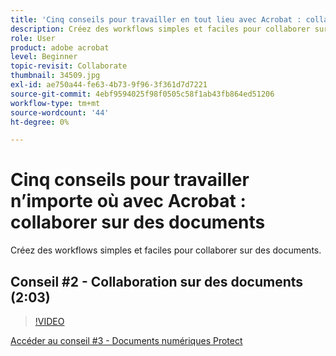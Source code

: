 ```yaml
---
title: 'Cinq conseils pour travailler en tout lieu avec Acrobat : collaborer sur des documents'
description: Créez des workflows simples et faciles pour collaborer sur des documents
role: User
product: adobe acrobat
level: Beginner
topic-revisit: Collaborate
thumbnail: 34509.jpg
exl-id: ae750a44-fe63-4b73-9f96-3f361d7d7221
source-git-commit: 4ebf9594025f98f0505c58f1ab43fb864ed51206
workflow-type: tm+mt
source-wordcount: '44'
ht-degree: 0%

---
```


# Cinq conseils pour travailler n’importe où avec Acrobat : collaborer sur des documents

Créez des workflows simples et faciles pour collaborer sur des documents.

## Conseil #2 - Collaboration sur des documents (2:03)

>[!VIDEO](https://video.tv.adobe.com/v/34509?quality=12&learn=on&hidetitle=true)

[Accéder au conseil #3 - Documents numériques Protect](protect-digital-documents.md)